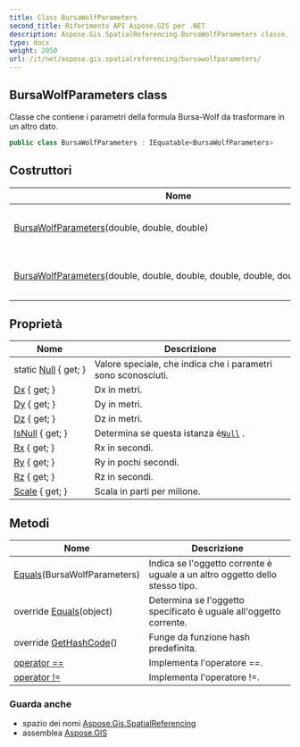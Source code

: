 ```yaml
---
title: Class BursaWolfParameters
second_title: Riferimento API Aspose.GIS per .NET
description: Aspose.Gis.SpatialReferencing.BursaWolfParameters classe. Classe che contiene i parametri della formula BursaWolf da trasformare in un altro dato.
type: docs
weight: 2050
url: /it/net/aspose.gis.spatialreferencing/bursawolfparameters/
---
```

## BursaWolfParameters class

Classe che contiene i parametri della formula Bursa-Wolf da trasformare in un altro dato.

```csharp
public class BursaWolfParameters : IEquatable<BursaWolfParameters>
```

## Costruttori

| Nome | Descrizione |
| --- | --- |
| [BursaWolfParameters](bursawolfparameters/#constructor)(double, double, double) | Crea una nuova istanza di`BursaWolfParameters` . |
| [BursaWolfParameters](bursawolfparameters/#constructor_1)(double, double, double, double, double, double, double) | Crea una nuova istanza di`BursaWolfParameters` . |

## Proprietà

| Nome | Descrizione |
| --- | --- |
| static [Null](../../aspose.gis.spatialreferencing/bursawolfparameters/null/) { get; } | Valore speciale, che indica che i parametri sono sconosciuti. |
| [Dx](../../aspose.gis.spatialreferencing/bursawolfparameters/dx/) { get; } | Dx in metri. |
| [Dy](../../aspose.gis.spatialreferencing/bursawolfparameters/dy/) { get; } | Dy in metri. |
| [Dz](../../aspose.gis.spatialreferencing/bursawolfparameters/dz/) { get; } | Dz in metri. |
| [IsNull](../../aspose.gis.spatialreferencing/bursawolfparameters/isnull/) { get; } | Determina se questa istanza è[`Null`](./null/) . |
| [Rx](../../aspose.gis.spatialreferencing/bursawolfparameters/rx/) { get; } | Rx in secondi. |
| [Ry](../../aspose.gis.spatialreferencing/bursawolfparameters/ry/) { get; } | Ry in pochi secondi. |
| [Rz](../../aspose.gis.spatialreferencing/bursawolfparameters/rz/) { get; } | Rz in secondi. |
| [Scale](../../aspose.gis.spatialreferencing/bursawolfparameters/scale/) { get; } | Scala in parti per milione. |

## Metodi

| Nome | Descrizione |
| --- | --- |
| [Equals](../../aspose.gis.spatialreferencing/bursawolfparameters/equals/#equals)(BursaWolfParameters) | Indica se l'oggetto corrente è uguale a un altro oggetto dello stesso tipo. |
| override [Equals](../../aspose.gis.spatialreferencing/bursawolfparameters/equals/#equals_1)(object) | Determina se l'oggetto specificato è uguale all'oggetto corrente. |
| override [GetHashCode](../../aspose.gis.spatialreferencing/bursawolfparameters/gethashcode/)() | Funge da funzione hash predefinita. |
| [operator ==](../../aspose.gis.spatialreferencing/bursawolfparameters/op_equality/) | Implementa l'operatore ==. |
| [operator !=](../../aspose.gis.spatialreferencing/bursawolfparameters/op_inequality/) | Implementa l'operatore !=. |

### Guarda anche

* spazio dei nomi [Aspose.Gis.SpatialReferencing](../../aspose.gis.spatialreferencing/)
* assemblea [Aspose.GIS](../../)



